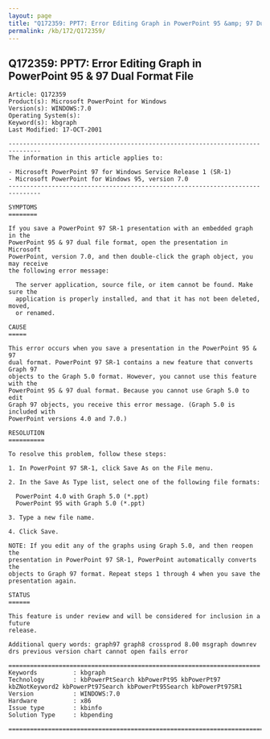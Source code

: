 ```yaml
---
layout: page
title: "Q172359: PPT7: Error Editing Graph in PowerPoint 95 &amp; 97 Dual Format File"
permalink: /kb/172/Q172359/
---
```


## Q172359: PPT7: Error Editing Graph in PowerPoint 95 &amp; 97 Dual Format File

	Article: Q172359
	Product(s): Microsoft PowerPoint for Windows
	Version(s): WINDOWS:7.0
	Operating System(s): 
	Keyword(s): kbgraph
	Last Modified: 17-OCT-2001
	
	-------------------------------------------------------------------------------
	The information in this article applies to:
	
	- Microsoft PowerPoint 97 for Windows Service Release 1 (SR-1) 
	- Microsoft PowerPoint for Windows 95, version 7.0 
	-------------------------------------------------------------------------------
	
	SYMPTOMS
	========
	
	If you save a PowerPoint 97 SR-1 presentation with an embedded graph in the
	PowerPoint 95 & 97 dual file format, open the presentation in Microsoft
	PowerPoint, version 7.0, and then double-click the graph object, you may receive
	the following error message:
	
	  The server application, source file, or item cannot be found. Make sure the
	  application is properly installed, and that it has not been deleted, moved,
	  or renamed.
	
	CAUSE
	=====
	
	This error occurs when you save a presentation in the PowerPoint 95 & 97
	dual format. PowerPoint 97 SR-1 contains a new feature that converts Graph 97
	objects to the Graph 5.0 format. However, you cannot use this feature with the
	PowerPoint 95 & 97 dual format. Because you cannot use Graph 5.0 to edit
	Graph 97 objects, you receive this error message. (Graph 5.0 is included with
	PowerPoint versions 4.0 and 7.0.)
	
	RESOLUTION
	==========
	
	To resolve this problem, follow these steps:
	
	1. In PowerPoint 97 SR-1, click Save As on the File menu.
	
	2. In the Save As Type list, select one of the following file formats:
	
	  PowerPoint 4.0 with Graph 5.0 (*.ppt)
	  PowerPoint 95 with Graph 5.0 (*.ppt)
	
	3. Type a new file name.
	
	4. Click Save.
	
	NOTE: If you edit any of the graphs using Graph 5.0, and then reopen the
	presentation in PowerPoint 97 SR-1, PowerPoint automatically converts the
	objects to Graph 97 format. Repeat steps 1 through 4 when you save the
	presentation again.
	
	STATUS
	======
	
	This feature is under review and will be considered for inclusion in a future
	release.
	
	Additional query words: graph97 graph8 crossprod 8.00 msgraph downrev drs previous version chart cannot open fails error
	
	======================================================================
	Keywords          : kbgraph 
	Technology        : kbPowerPtSearch kbPowerPt95 kbPowerPt97 kbZNotKeyword2 kbPowerPt97Search kbPowerPt95Search kbPowerPt97SR1
	Version           : WINDOWS:7.0
	Hardware          : x86
	Issue type        : kbinfo
	Solution Type     : kbpending
	
	=============================================================================
	
